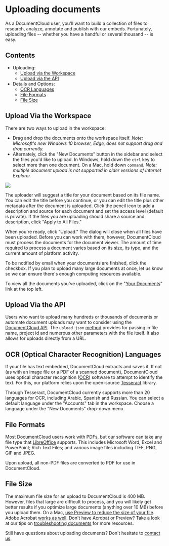 # Uploading documents

As a DocumentCloud user, you'll want to build a collection of files to research, analyze, annotate and publish with our embeds. Fortunately, uploading files -- whether you have a handful or several thousand -- is easy.

## Contents

* Uploading:
  * [Upload via the Workspace](#upload-workspace)
  * [Upload via the API](#upload-api)
* Details and Options:
  * [OCR Languages](#ocr-languages)
  * [File Formats](#file-formats)
  * [File Size](#file-size)

<a name="upload-workspace"></a>
## Upload Via the Workspace

There are two ways to upload in the workspace:

* Drag and drop the documents onto the workspace itself. *Note: Microsoft's new Windows 10 browser, Edge, does not support drag and drop currently.*
* Alternately, click the "New Documents" button in the sidebar and select the files you'd like to upload. In Windows, hold down the `ctrl` key to select more than one document. On a Mac, hold down `command`. *Note: multiple document upload is not supported in older versions of Internet Explorer.*

<img src="/images/help/upload_dialog.png" class="full_line" />

The uploader will suggest a title for your document based on its file name. You can edit the title before you continue, or you can edit the title plus other metadata after the document is uploaded. Click the pencil icon to add a description and source for each document and set the access level (default is private). If the files you are uploading should share a source and description, click "Apply to All Files."

When you're ready, click "Upload." The dialog will close when all files have been uploaded. Before you can work with them, however, DocumentCloud must process the documents for the document viewer. The amount of time required to process a document varies based on its size, its type, and the current amount of platform activity.

To be notified by email when your documents are finished, click the checkbox. If you plan to upload many large documents at once, let us know so we can ensure there's enough computing resources available.

To view all the documents you've uploaded, click on the "[Your Documents][]" link at the top left.

<a name="upload-api"></a>
## Upload Via the API

Users who want to upload many hundreds or thousands of documents or automate document uploads may want to consider using the [DocumentCloud API][]. The `upload.json` [method][] provides for passing in file name, project id and numerous other parameters with the file itself. It also allows for uploads directly from a URL.

<a name="ocr-languages"></a>
## OCR (Optical Character Recognition) Languages

If your file has text embedded, DocumentCloud extracts and saves it. If not (as with an image file or a PDF of a scanned document), DocumentCloud uses optical character recognition ([OCR][]) software to attempt to identify the text. For this, our platform relies upon the open-source [Tesseract][] library.

Through Tesseract, DocumentCloud currently supports more than 20 languages for OCR, including Arabic, Spanish and Russian. You can select a default language under the "Accounts" tab in the workspace. Choose a language under the "New Documents" drop-down menu.

<a name="file-formats"></a>
## File Formats

Most DocumentCloud users work with PDFs, but our software can take any file type that [LibreOffice][] supports. This includes Microsoft Word, Excel and PowerPoint; Rich Text Files; and various image files including TIFF, PNG, GIF and JPEG.

Upon upload, all non-PDF files are converted to PDF for use in DocumentCloud.

<a name="file-size"></a>
## File Size

The maximum file size for an upload to DocumentCloud is 400 MB. However, files that large are difficult to process, and you will likely get better results if you optimize large documents (anything over 10 MB) before you upload them. On a Mac, [use Preview to reduce the size of your file][]. Adobe Acrobat [works as well][]. Don't have Acrobat or Preview? Take a look at our tips on [troubleshooting documents][] for more resources.


Still have questions about uploading documents? Don't hesitate to [contact us][].

[LibreOffice]: http://www.libreoffice.org/
[use Preview to reduce the size of your file]: http://www.ehow.com/how_4499823_reduce-file-size-pdf-using.html
[works as well]: http://www.ehow.com/how_5874491_decrease-size-pdf.html
[OCR]: http://en.wikipedia.org/wiki/Optical_character_recognition
[Tesseract]: http://code.google.com/p/tesseract-ocr/
[contact us]: javascript:dc.ui.Dialog.contact()
[troubleshooting documents]: /help/troubleshooting
[DocumentCloud API]: /help/api
[method]: /help/api#upload-documents
[Your Documents]: javascript:Accounts.current().openDocuments()
